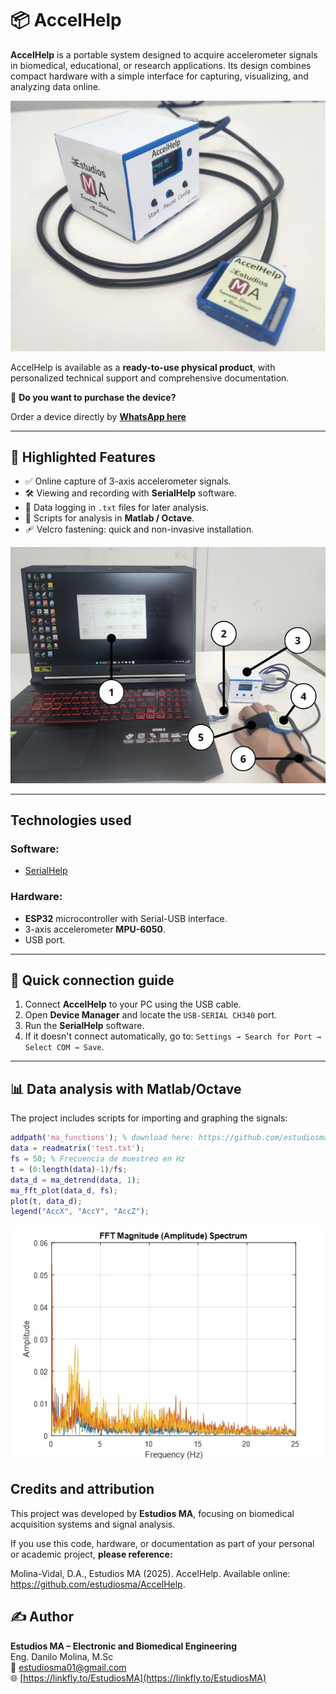 # 📦 AccelHelp

**AccelHelp** is a portable system designed to acquire accelerometer signals in biomedical, educational, or research applications. Its design combines compact hardware with a simple interface for capturing, visualizing, and analyzing data online.

![Product](img/Product.png)

AccelHelp is available as a **ready-to-use physical product**, with personalized technical support and comprehensive documentation.

📲 **Do you want to purchase the device?**

Order a device directly by [**WhatsApp here**](https://wa.me/593979287659?text=Hello%21+I+wish+to+purchase+the+device+%2AAccelHelp)

---

## 🚀 Highlighted Features

- ✅ Online capture of 3-axis accelerometer signals.
- 🛠️ Viewing and recording with **SerialHelp** software.
- 💾 Data logging in `.txt` files for later analysis.
- 🧪 Scripts for analysis in **Matlab / Octave**.
- 🩹 Velcro fastening: quick and non-invasive installation.

![System](img/System.png)

---

## Technologies used

### Software:
- [SerialHelp](https://github.com/estudiosma/serialhelp)

### Hardware:
- **ESP32** microcontroller with Serial-USB interface.
- 3-axis accelerometer **MPU-6050**.
- USB port.

---

## 🔌 Quick connection guide

1. Connect **AccelHelp** to your PC using the USB cable.
2. Open **Device Manager** and locate the `USB-SERIAL CH340` port.
3. Run the **SerialHelp** software.
4. If it doesn't connect automatically, go to:
`Settings → Search for Port → Select COM → Save`.

---

## 📊 Data analysis with Matlab/Octave

The project includes scripts for importing and graphing the signals:

```matlab
addpath('ma_functions'); % download here: https://github.com/estudiosma/matlab
data = readmatrix('test.txt');
fs = 50; % Frecuencia de muestreo en Hz
t = (0:length(data)-1)/fs;
data_d = ma_detrend(data, 1);
ma_fft_plot(data_d, fs);
plot(t, data_d);
legend("AccX", "AccY", "AccZ");
```
![System](img/fft.jpg)



## Credits and attribution

This project was developed by **Estudios MA**, focusing on biomedical acquisition systems and signal analysis.

If you use this code, hardware, or documentation as part of your personal or academic project, **please reference:**

Molina-Vidal, D.A., Estudios MA (2025). AccelHelp. Available online: https://github.com/estudiosma/AccelHelp.

## ✍️ Author

**Estudios MA – Electronic and Biomedical Engineering**  
Eng. Danilo Molina, M.Sc  
📧 estudiosma01@gmail.com  
🌐 [https://linkfly.to/EstudiosMA](https://linkfly.to/EstudiosMA)